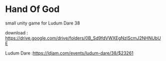 # Hand Of God
small unity game for Ludum Dare 38

download    : https://drive.google.com/drive/folders/0B_Sd9fdVWXEgNzlScmJ2NHNUbUE

Ludum Dare  :https://ldjam.com/events/ludum-dare/38/$23261
